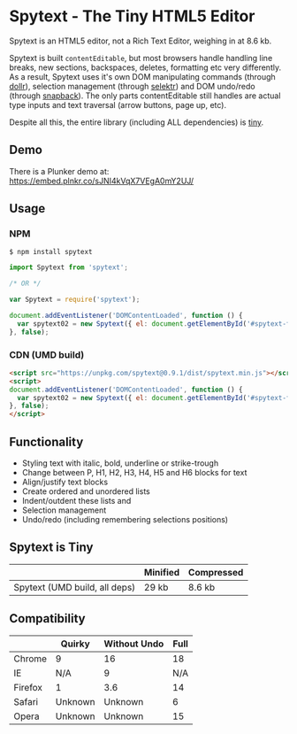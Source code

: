 # Spytext - The Tiny HTML5 Editor

Spytext is an HTML5 editor, not a Rich Text Editor, weighing in at 8.6 kb.

Spytext is built `contentEditable`, but most browsers handle handling line
breaks, new sections, backspaces, deletes, formatting etc very differently. As
a result, Spytext uses it's own DOM manipulating commands (through
[dollr](https://github.com/lohfu/dollr)), selection management (through
[selektr](https://github.com/lohfu/selektr)) and DOM undo/redo (through
[snapback](https://github.com/lohfu/snapback)). The only parts contentEditable
still handles are actual type inputs and text traversal (arrow buttons, page
up, etc).

Despite all this, the entire library (including ALL dependencies)
is [tiny](#spytext-is-tiny).

## Demo

There is a Plunker demo at: <https://embed.plnkr.co/sJNI4kVqX7VEgA0mY2UJ/>

## Usage

### NPM

```
$ npm install spytext
```

```js
import Spytext from 'spytext';

/* OR */

var Spytext = require('spytext');

document.addEventListener('DOMContentLoaded', function () {
  var spytext02 = new Spytext({ el: document.getElementById('#spytext-field') });
}, false);
```

### CDN (UMD build)

```html
<script src="https://unpkg.com/spytext@0.9.1/dist/spytext.min.js"></script>
<script>
document.addEventListener('DOMContentLoaded', function () {
  var spytext02 = new Spytext({ el: document.getElementById('#spytext-field') });
}, false);
</script>
```

## Functionality

+ Styling text with italic, bold, underline or strike-trough
+ Change between P, H1, H2, H3, H4, H5 and H6 blocks for text
+ Align/justify text blocks
+ Create ordered and unordered lists
+ Indent/outdent these lists and
+ Selection management
+ Undo/redo (including remembering selections positions)

## Spytext is Tiny

|                               | Minified  | Compressed|
|-------------------------------|-----------|-----------|
| Spytext (UMD build, all deps) | 29 kb     | 8.6 kb    |


## Compatibility

|         | Quirky    | Without Undo | Full      |
|---------|-----------|--------------|-----------|
| Chrome  |         9 | 16           | 18        |
| IE      |       N/A | 9            | N/A       |
| Firefox |         1 | 3.6          | 14        |
| Safari  | Unknown   | Unknown      | 6         |
| Opera   | Unknown   | Unknown      | 15        |
